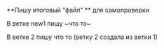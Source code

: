 **Пишу итоговый "файл" ** для самопроверки

В ветке new1 пишу ~что то~


В ветке 2 пишу что то (ветку 2 создала из ветки 1)


